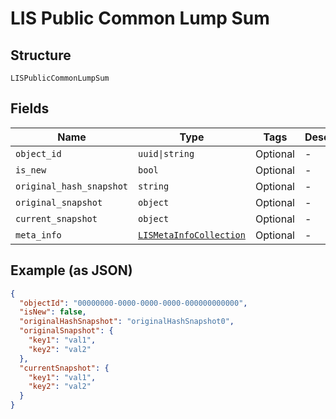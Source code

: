 
# LIS Public Common Lump Sum

## Structure

`LISPublicCommonLumpSum`

## Fields

| Name | Type | Tags | Description |
|  --- | --- | --- | --- |
| `object_id` | `uuid\|string` | Optional | - |
| `is_new` | `bool` | Optional | - |
| `original_hash_snapshot` | `string` | Optional | - |
| `original_snapshot` | `object` | Optional | - |
| `current_snapshot` | `object` | Optional | - |
| `meta_info` | [`LISMetaInfoCollection`](../../doc/models/lis-meta-info-collection.md) | Optional | - |

## Example (as JSON)

```json
{
  "objectId": "00000000-0000-0000-0000-000000000000",
  "isNew": false,
  "originalHashSnapshot": "originalHashSnapshot0",
  "originalSnapshot": {
    "key1": "val1",
    "key2": "val2"
  },
  "currentSnapshot": {
    "key1": "val1",
    "key2": "val2"
  }
}
```

